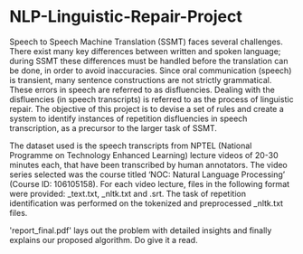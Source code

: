 # NLP-Linguistic-Repair-Project

Speech to Speech Machine Translation (SSMT) faces several challenges. There exist many key differences between written and spoken language; during SSMT these differences must be handled before the translation can be done, in order to avoid inaccuracies. Since oral communication (speech) is transient, many sentence constructions are not strictly grammatical. These errors in speech are referred to as disfluencies. Dealing with the disfluencies (in speech transcripts) is referred to as the process of linguistic repair.
The objective of this project is to devise a set of rules and create a system to identify instances of repetition disfluencies in speech transcription, as a precursor to the larger task of SSMT.

The dataset used is the speech transcripts from NPTEL (National Programme on Technology Enhanced Learning) lecture videos of 20-30 minutes each, that have been transcribed by human annotators. The video series selected was the course titled ‘NOC: Natural Language Processing’ (Course ID: 106105158). For each video lecture, files in the following format were provided: <no>_text.txt, <no>_nltk.txt and <no>.srt. The task of repetition identification was performed on the tokenized and preprocessed <no>_nltk.txt files.

'report_final.pdf' lays out the problem with detailed insights and finally explains our proposed algorithm. Do give it a read.
